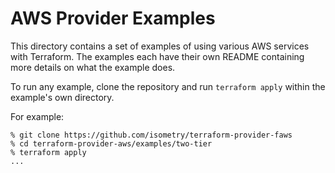 # AWS Provider Examples

This directory contains a set of examples of using various AWS services with
Terraform. The examples each have their own README containing more details
on what the example does.

To run any example, clone the repository and run `terraform apply` within
the example's own directory.

For example:

```console
% git clone https://github.com/isometry/terraform-provider-faws
% cd terraform-provider-aws/examples/two-tier
% terraform apply
...
```
